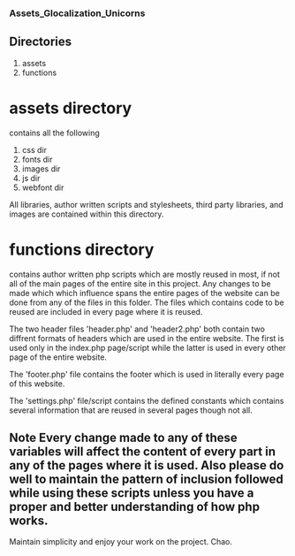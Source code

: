 ### Assets_Glocalization_Unicorns

## Directories

1. assets
2. functions

# assets directory

contains all the following

1. css dir
2. fonts dir
3. images dir
4. js dir
5. webfont dir

All libraries, author written scripts and stylesheets, third party libraries, and images are contained within this directory.

# functions directory

contains author written php scripts which are mostly reused in most, if not all of the main pages of the entire site in this project. Any changes to be made which which influence spans the entire pages of the website can be done from any of the files in this folder. The files which contains code to be reused are included in every page where it is reused.

The two header files 'header.php' and 'header2.php' both contain two diffrent formats of headers which are used in the entire website. The first is used only in the index.php page/script while the latter is used in every other page of the entire website.

The 'footer.php' file contains the footer which is used in literally every page of this website.

The 'settings.php' file/script contains the defined constants which contains several information that are reused in several pages though not all.

## Note Every change made to any of these variables will affect the content of every part in any of the pages where it is used. Also please do well to maintain the pattern of inclusion followed while using these scripts unless you have a proper and better understanding of how php works.

Maintain simplicity and enjoy your work on the project. Chao.
